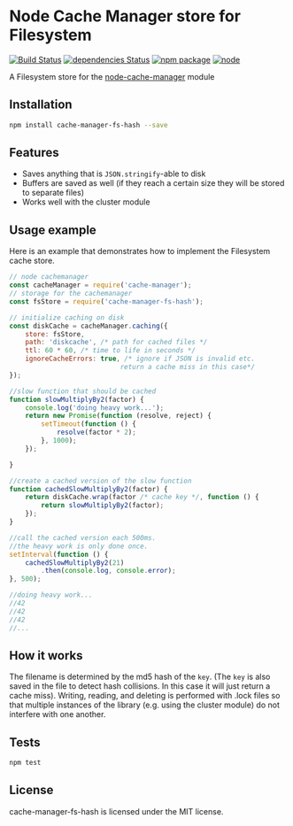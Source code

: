 # Node Cache Manager store for Filesystem

[![Build Status](https://travis-ci.org/rolandstarke/node-cache-manager-fs-hash.svg?branch=master)](https://travis-ci.org/rolandstarke/node-cache-manager-fs-hash)
[![dependencies Status](https://david-dm.org/rolandstarke/node-cache-manager-fs-hash/status.svg)](https://david-dm.org/rolandstarke/node-cache-manager-fs-hash)
[![npm package](https://img.shields.io/npm/v/cache-manager-fs-hash.svg)](https://www.npmjs.com/package/cache-manager-fs-hash)
[![node](https://img.shields.io/node/v/cache-manager-fs-hash.svg)](https://nodejs.org)

A Filesystem store for the [node-cache-manager](https://github.com/BryanDonovan/node-cache-manager) module

## Installation

```sh
npm install cache-manager-fs-hash --save
```

## Features

* Saves anything that is `JSON.stringify`-able to disk
* Buffers are saved as well (if they reach a certain size they will be stored to separate files)
* Works well with the cluster module

## Usage example

Here is an example that demonstrates how to implement the Filesystem cache store.

```javascript
// node cachemanager
const cacheManager = require('cache-manager');
// storage for the cachemanager
const fsStore = require('cache-manager-fs-hash');

// initialize caching on disk
const diskCache = cacheManager.caching({
    store: fsStore,
    path: 'diskcache', /* path for cached files */
    ttl: 60 * 60, /* time to life in seconds */
    ignoreCacheErrors: true, /* ignore if JSON is invalid etc.
                            return a cache miss in this case*/
});

//slow function that should be cached
function slowMultiplyBy2(factor) {
    console.log('doing heavy work...');
    return new Promise(function (resolve, reject) {
        setTimeout(function () {
            resolve(factor * 2);
        }, 1000);
    });

}

//create a cached version of the slow function
function cachedSlowMultiplyBy2(factor) {
    return diskCache.wrap(factor /* cache key */, function () {
        return slowMultiplyBy2(factor);
    });
}

//call the cached version each 500ms.
//the heavy work is only done once.
setInterval(function () {
    cachedSlowMultiplyBy2(21)
        .then(console.log, console.error);
}, 500);

//doing heavy work...
//42
//42
//42
//...


```

## How it works

The filename is determined by the md5 hash of the `key`. (The `key` is also saved in the file to detect hash collisions. In this case it will just return a cache miss). Writing, reading, and deleting is performed with .lock files so that multiple instances of the library (e.g. using the cluster module) do not interfere with one another.

## Tests

```sh
npm test
```

## License

cache-manager-fs-hash is licensed under the MIT license.